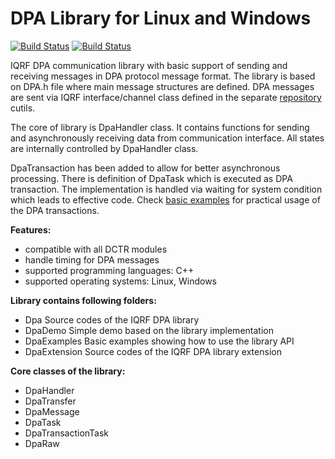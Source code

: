 # DPA Library for Linux and Windows

[![Build Status](https://travis-ci.org/iqrfsdk/clibdpa.svg?branch=master)](https://travis-ci.org/iqrfsdk/clibdpa)
[![Build Status](https://img.shields.io/appveyor/ci/spinarr/clibdpa/master.svg)](https://ci.appveyor.com/project/spinarr/clibdpa)

IQRF DPA communication library with basic support of sending and receiving messages in DPA protocol message format. 
The library is based on DPA.h file where main message structures are defined. DPA messages are sent via IQRF 
interface/channel class defined in the separate [repository](https://github.com/iqrfsdk/cutils) cutils. 

The core of library is DpaHandler class. It contains functions for sending and asynchronously receiving data from 
communication interface. All states are internally controlled by DpaHandler class.

DpaTransaction has been added to allow for better asynchronous processing. There is definition of DpaTask which is
executed as DPA transaction. The implementation is handled via waiting for system condition which leads to effective
code. Check [basic examples](https://github.com/iqrfsdk/clibdpa/tree/master/DpaExamples) for practical usage of the 
DPA transactions. 

**Features:**

*	compatible with all DCTR modules
*	handle timing for DPA messages
*   supported programming languages: C++
*   supported operating systems: Linux, Windows

**Library contains following folders:**

*	Dpa 			Source codes of the IQRF DPA library
*	DpaDemo			Simple demo based on the library implementation
*	DpaExamples		Basic examples showing how to use the library API
*	DpaExtension	Source codes of the IQRF DPA library extension

**Core classes of the library:**

*	DpaHandler
*	DpaTransfer
*	DpaMessage
*	DpaTask
*	DpaTransactionTask
*	DpaRaw
